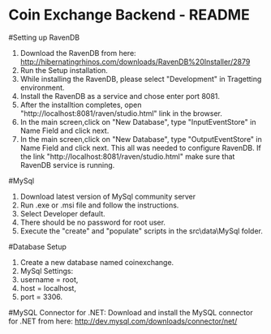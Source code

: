 # Coin Exchange Backend - README
#Setting up RavenDB
1. Download the RavenDB from here: http://hibernatingrhinos.com/downloads/RavenDB%20Installer/2879
2. Run the Setup installation.
3. While installing the RavenDB, please select "Development" in Tragetting environment.
4. Install the RavenDB as a service and chose enter port 8081.
5. After the installtion completes, open "http://localhost:8081/raven/studio.html" link in the browser.
6. In the main screen,click on "New Database", type "InputEventStore" in Name Field and click next.
7. In the main screen,click on "New Database", type "OutputEventStore" in Name Field and click next.
This all was needed to configure RavenDB. If the link "http://localhost:8081/raven/studio.html" make sure that RavenDB service is running.

#MySql
1. Download latest version of MySql community server
2. Run .exe or .msi file and follow the instructions.
3. Select Developer default.
4. There should be no password for root user.
5. Execute the "create" and "populate" scripts in the src\data\MySql folder.

#Database Setup
1. Create a new database named coinexchange.
2. MySql Settings:
3. username = root,
4. host = localhost,
5. port = 3306.

#MySQL Connector for .NET:
Download and install the MySQL connector for .NET from here: http://dev.mysql.com/downloads/connector/net/